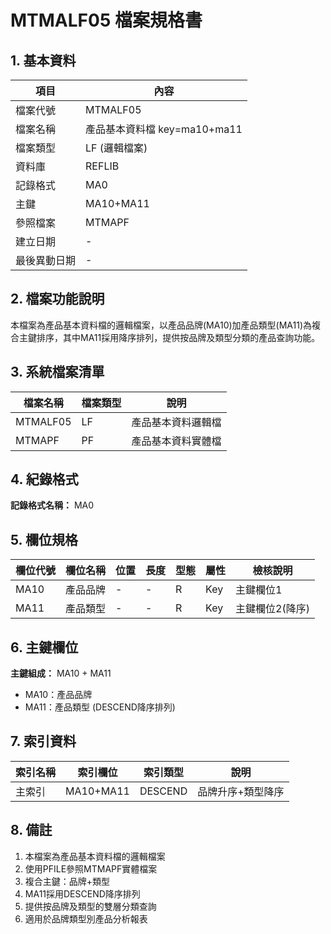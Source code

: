 # MTMALF05 檔案規格書

## 1. 基本資料

| 項目 | 內容 |
|------|------|
| 檔案代號 | MTMALF05 |
| 檔案名稱 | 產品基本資料檔 key=ma10+ma11 |
| 檔案類型 | LF (邏輯檔案) |
| 資料庫 | REFLIB |
| 記錄格式 | MA0 |
| 主鍵 | MA10+MA11 |
| 參照檔案 | MTMAPF |
| 建立日期 | - |
| 最後異動日期 | - |

## 2. 檔案功能說明

本檔案為產品基本資料檔的邏輯檔案，以產品品牌(MA10)加產品類型(MA11)為複合主鍵排序，其中MA11採用降序排列，提供按品牌及類型分類的產品查詢功能。

## 3. 系統檔案清單

| 檔案名稱 | 檔案類型 | 說明 |
|----------|----------|------|
| MTMALF05 | LF | 產品基本資料邏輯檔 |
| MTMAPF | PF | 產品基本資料實體檔 |

## 4. 紀錄格式

**記錄格式名稱：** MA0

## 5. 欄位規格

| 欄位代號 | 欄位名稱 | 位置 | 長度 | 型態 | 屬性 | 檢核說明 |
|----------|----------|------|------|------|----------|----------|
| MA10 | 產品品牌 | - | - | R | Key | 主鍵欄位1 |
| MA11 | 產品類型 | - | - | R | Key | 主鍵欄位2(降序) |

## 6. 主鍵欄位

**主鍵組成：** MA10 + MA11
- MA10：產品品牌
- MA11：產品類型 (DESCEND降序排列)

## 7. 索引資料

| 索引名稱 | 索引欄位 | 索引類型 | 說明 |
|----------|----------|----------|------|
| 主索引 | MA10+MA11 | DESCEND | 品牌升序+類型降序 |

## 8. 備註

1. 本檔案為產品基本資料檔的邏輯檔案
2. 使用PFILE參照MTMAPF實體檔案
3. 複合主鍵：品牌+類型
4. MA11採用DESCEND降序排列
5. 提供按品牌及類型的雙層分類查詢
6. 適用於品牌類型別產品分析報表 